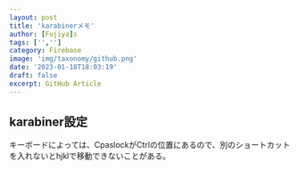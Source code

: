```yaml
---
layout: post
title: 'karabinerメモ'
author: [Fujiya]s
tags: ['','']
category: Firebase
image: 'img/taxonomy/github.png'
date: '2023-01-18T18:03:19'
draft: false
excerpt: GitHub Article
---
```


## karabiner設定

キーボードによっては、CpaslockがCtrlの位置にあるので、別のショートカットを入れないとhjklで移動できないことがある。
